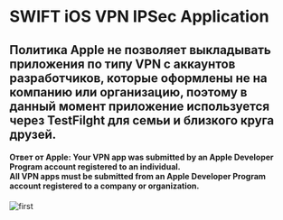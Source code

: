 <h1>SWIFT iOS VPN IPSec Application</h1>

<h2>Политика Apple не позволяет выкладывать приложения по типу VPN с аккаунтов разработчиков, которые оформлены не на компанию или организацию, поэтому в данный момент приложение используется через TestFilght для семьи и близкого круга друзей.</h2>
<h4>Ответ от Apple:
Your VPN app was submitted by an Apple Developer Program account registered to an individual.<br>
All VPN apps must be submitted from an Apple Developer Program account registered to a company or organization.</h4>
 


 ![first](https://github.com/user-attachments/assets/2b9890d3-88ed-4b5f-9853-ab84ccbead50)
